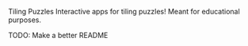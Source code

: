 Tiling Puzzles
Interactive apps for tiling puzzles!  Meant for educational purposes.

TODO: Make a better README
